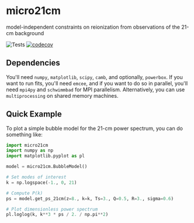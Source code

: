 # micro21cm

model-independent constraints on reionization from observations of the 21-cm background

![Tests](https://github.com/mirochaj/micro21cm/actions/workflows/test_suite.yaml/badge.svg) [![codecov](https://codecov.io/gh/mirochaj/micro21cm/branch/main/graph/badge.svg?token=18ZMZEUWPW)](https://codecov.io/gh/mirochaj/micro21cm)

## Dependencies

You'll need `numpy`, `matplotlib`, `scipy`, `camb`, and optionally, `powerbox`. If you want to run fits, you'll need `emcee`, and if you want to do so in parallel, you'll need `mpi4py` and `schwimmbad` for MPI parallelism. Alternatively, you can use `multiprocessing` on shared memory machines.

## Quick Example

To plot a simple bubble model for the 21-cm power spectrum, you can do something
like:

```python
import micro21cm
import numpy as np
import matplotlib.pyplot as pl

model = micro21cm.BubbleModel()

# Set modes of interest
k = np.logspace(-1., 0, 21)

# Compute P(k)
ps = model.get_ps_21cm(z=8., k=k, Ts=3., Q=0.5, R=3., sigma=0.6)

# Plot dimensionless power spectrum
pl.loglog(k, k**3 * ps / 2. / np.pi**2)
```
